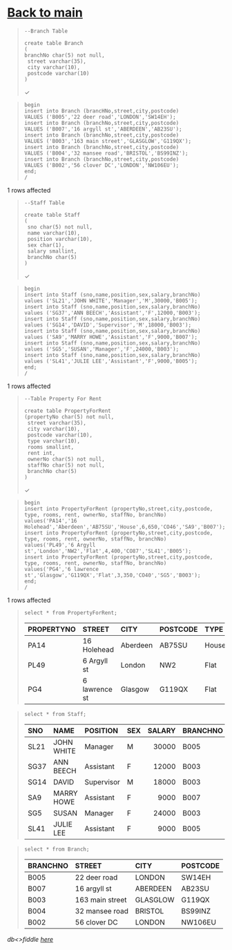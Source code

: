 # [Back to main](https://github.com/glaghari/database-assignement-2019)
<!-- -->
>     --Branch Table
>     
>     create table Branch
>     (
>     branchNo char(5) not null,
>      street varchar(35),
>      city varchar(10),
>      postcode varchar(10)
>     )
> 
> ✓

<!-- -->
>     begin
>     insert into Branch (brancHNo,street,city,postcode) 
>     VALUES ('B005','22 deer road','LONDON','SW14EH');
>     insert into Branch (branchNo,street,city,postcode)
>     VALUES ('B007','16 argyll st','ABERDEEN','AB23SU');
>     insert into Branch (branchNo,street,city,postcode)
>     VALUES ('B003','163 main street','GLASGLOW','G119QX');
>     insert into Branch (branchNo,street,city,postcode)
>     VALUES ('B004','32 mansee road','BRISTOL','BS99INZ');
>     insert into Branch (branchNo,street,city,postcode)
>     VALUES ('B002','56 clover DC','LONDON','NW106EU');
>     end;
>     /
> 
1 rows affected

<!-- -->
>     --Staff Table
>     
>     create table Staff
>     (
>      sno char(5) not null,
>      name varchar(10),
>      position varchar(10),
>      sex char(1),
>      salary smallint,
>      branchNo char(5)
>     )
> 
> ✓

<!-- -->
>     begin
>     insert into Staff (sno,name,position,sex,salary,branchNo) 
>     values ('SL21','JOHN WHITE','Manager','M',30000,'B005');
>     insert into Staff (sno,name,position,sex,salary,branchNo) 
>     values ('SG37','ANN BEECH','Assistant','F',12000,'B003');
>     insert into Staff (sno,name,position,sex,salary,branchNo) 
>     values ('SG14','DAVID','Supervisor','M',18000,'B003');
>     insert into Staff (sno,name,position,sex,salary,branchNo) 
>     values ('SA9','MARRY HOWE','Assistant','F',9000,'B007');
>     insert into Staff (sno,name,position,sex,salary,branchNo) 
>     values ('SG5','SUSAN','Manager','F',24000,'B003');
>     insert into Staff (sno,name,position,sex,salary,branchNo) 
>     values ('SL41','JULIE LEE','Assistant','F',9000,'B005');
>     end;
>     /
> 
1 rows affected

<!-- -->
>     --Table Property For Rent
>     
>     create table PropertyForRent 
>     (propertyNo char(5) not null, 
>      street varchar(35), 
>      city varchar(10),
>      postcode varchar(10),
>      type varchar(10),
>      rooms smallint,
>      rent int,
>      ownerNo char(5) not null,
>      staffNo char(5) not null,
>      branchNo char(5)
>     )
> 
> ✓

<!-- -->
>     begin
>     insert into PropertyForRent (propertyNo,street,city,postcode, type, rooms, rent, ownerNo, staffNo, branchNo)
>     values('PA14','16 Holehead','Aberdeen','AB75SU','House',6,650,'CO46','SA9','B007');
>     insert into PropertyForRent (propertyNo,street,city,postcode, type, rooms, rent, ownerNo, staffNo, branchNo)
>     values('PL49','6 Argyll st','London','NW2','Flat',4,400,'CO87','SL41','B005');
>     insert into PropertyForRent (propertyNo,street,city,postcode, type, rooms, rent, ownerNo, staffNo, branchNo)
>     values('PG4','6 lawrence st','Glasgow','G119QX','Flat',3,350,'CO40','SG5','B003');
>     end;
>     /
> 
1 rows affected

<!-- -->
>     select * from PropertyForRent;
> 
> | PROPERTYNO | STREET        | CITY     | POSTCODE | TYPE  | ROOMS | RENT | OWNERNO | STAFFNO | BRANCHNO |
> | :--------- | :------------ | :------- | :------- | :---- | ----: | ---: | :------ | :------ | :------- |
> | PA14       | 16 Holehead   | Aberdeen | AB75SU   | House |     6 |  650 | CO46    | SA9     | B007     |
> | PL49       | 6 Argyll st   | London   | NW2      | Flat  |     4 |  400 | CO87    | SL41    | B005     |
> | PG4        | 6 lawrence st | Glasgow  | G119QX   | Flat  |     3 |  350 | CO40    | SG5     | B003     |

<!-- -->
>     select * from Staff;
> 
> | SNO   | NAME       | POSITION   | SEX | SALARY | BRANCHNO |
> | :---- | :--------- | :--------- | :-- | -----: | :------- |
> | SL21  | JOHN WHITE | Manager    | M   |  30000 | B005     |
> | SG37  | ANN BEECH  | Assistant  | F   |  12000 | B003     |
> | SG14  | DAVID      | Supervisor | M   |  18000 | B003     |
> | SA9   | MARRY HOWE | Assistant  | F   |   9000 | B007     |
> | SG5   | SUSAN      | Manager    | F   |  24000 | B003     |
> | SL41  | JULIE LEE  | Assistant  | F   |   9000 | B005     |

<!-- -->
>     select * from Branch;
> 
> | BRANCHNO | STREET          | CITY     | POSTCODE |
> | :------- | :-------------- | :------- | :------- |
> | B005     | 22 deer road    | LONDON   | SW14EH   |
> | B007     | 16 argyll st    | ABERDEEN | AB23SU   |
> | B003     | 163 main street | GLASGLOW | G119QX   |
> | B004     | 32 mansee road  | BRISTOL  | BS99INZ  |
> | B002     | 56 clover DC    | LONDON   | NW106EU  |

*db<>fiddle [here](https://dbfiddle.uk/?rdbms=oracle_11.2&fiddle=632767f796075cc68dcae05554bbe019)*

